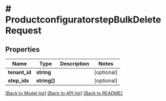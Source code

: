 # # ProductconfiguratorstepBulkDeleteRequest


## Properties


Name | Type | Description | Notes
------------ | ------------- | ------------- | -------------
**tenant_id**| **string** |   | [optional]
**step_ids**| **string[]** |   | [optional]


[[Back to Model list]](../../README.md#models) [[Back to API list]](../../README.md#endpoints) [[Back to README]](../../README.md)
